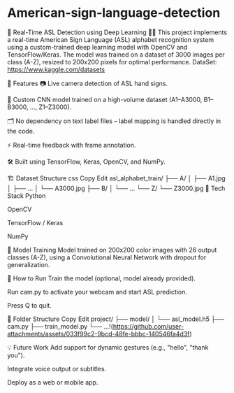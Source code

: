 # American-sign-language-detection
🤟 Real-Time ASL Detection using Deep Learning 🎥🧠
This project implements a real-time American Sign Language (ASL) alphabet recognition system using a custom-trained deep learning model with OpenCV and TensorFlow/Keras. The model was trained on a dataset of 3000 images per class (A-Z), resized to 200x200 pixels for optimal performance.
DataSet:
https://www.kaggle.com/datasets

🚀 Features
📷 Live camera detection of ASL hand signs.

🧠 Custom CNN model trained on a high-volume dataset (A1–A3000, B1–B3000, ..., Z1–Z3000).

🗂️ No dependency on text label files – label mapping is handled directly in the code.

⚡ Real-time feedback with frame annotation.

🛠️ Built using TensorFlow, Keras, OpenCV, and NumPy.

🏗️ Dataset Structure
css
Copy
Edit
asl_alphabet_train/
├── A/
│   ├── A1.jpg
│   ├── ...
│   └── A3000.jpg
├── B/
│   └── ...
└── Z/
    └── Z3000.jpg
🔧 Tech Stack
Python

OpenCV

TensorFlow / Keras

NumPy

🧪 Model Training
Model trained on 200x200 color images with 26 output classes (A-Z), using a Convolutional Neural Network with dropout for generalization.

🎯 How to Run
Train the model (optional, model already provided).

Run cam.py to activate your webcam and start ASL prediction.

Press Q to quit.

📁 Folder Structure
Copy
Edit
project/
├── model/
│   └── asl_model.h5
├── cam.py
├── train_model.py
└── ...!(https://github.com/user-attachments/assets/033f99c2-9bcd-48fe-bbbc-140546fa4d3f)

💡 Future Work
Add support for dynamic gestures (e.g., "hello", "thank you").

Integrate voice output or subtitles.

Deploy as a web or mobile app.

